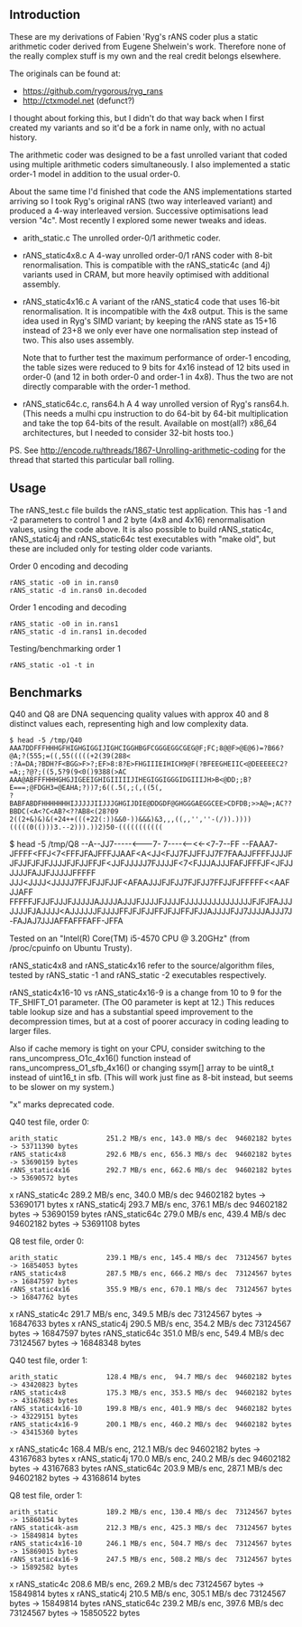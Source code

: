 Introduction
------------

These are my derivations of Fabien 'Ryg's rANS coder plus a
static arithmetic coder derived from Eugene Shelwein's work.
Therefore none of the really complex stuff is my own and the real
credit belongs elsewhere.

The originals can be found at:
-    https://github.com/rygorous/ryg_rans
-    http://ctxmodel.net (defunct?)

I thought about forking this, but I didn't do that way back when I
first created my variants and so it'd be a fork in name only, with no
actual history.

The arithmetic coder was designed to be a fast unrolled variant that
coded using multiple arithmetic coders simultaneously. I also
implemented a static order-1 model in addition to the usual order-0.

About the same time I'd finished that code the ANS implementations
started arriving so I took Ryg's original rANS (two way interleaved
variant) and produced a 4-way interleaved version.  Successive
optimisations lead version "4c".  Most recently I explored some newer
tweaks and ideas.

- arith_static.c
	The unrolled order-0/1 arithmetic coder.

- rANS_static4x8.c
	A 4-way unrolled order-0/1 rANS coder with 8-bit renormalisation.
	This is compatible with the rANS_static4c (and 4j) variants
	used in CRAM, but more heavily optimised with additional
	assembly.

- rANS_static4x16.c
	A variant of the rANS_static4 code that uses 16-bit
	renormalisation.  It is incompatible with the 4x8 output.
	This is the same idea used in Ryg's SIMD variant; by keeping
	the rANS state as 15+16 instead of 23+8 we only ever have one
	normalisation step instead of two.  This also uses assembly.

	Note that to further test the maximum performance of order-1
	encoding, the table sizes were reduced to 9 bits for 4x16
	instead of 12 bits used in order-0 (and 12 in both order-0 and
	order-1 in 4x8).  Thus the two are not directly comparable
	with the order-1 method.

- rANS_static64c.c, rans64.h
	A 4 way unrolled version of Ryg's rans64.h.
	(This needs a mulhi cpu instruction to do 64-bit by 64-bit
	multiplication and take the top 64-bits of the result.
	Available on most(all?) x86_64 architectures, but I needed to
	consider 32-bit hosts too.)


PS.
See http://encode.ru/threads/1867-Unrolling-arithmetic-coding
for the thread that started this particular ball rolling.


Usage
-----

The rANS_test.c file builds the rANS_static test application.  This
has -1 and -2 parameters to control 1 and 2 byte (4x8 and 4x16)
renormalisation values, using the code above.  It is also possible to
build rANS_static4c, rANS_static4j and rANS_static64c test executables
with "make old", but these are included only for testing older code
variants.

Order 0 encoding and decoding

    rANS_static -o0 in in.rans0
    rANS_static -d in.rans0 in.decoded

Order 1 encoding and decoding

    rANS_static -o0 in in.rans1
    rANS_static -d in.rans1 in.decoded

Testing/benchmarking order 1

    rANS_static -o1 -t in


Benchmarks
----------

Q40 and Q8 are DNA sequencing quality values with approx 40 and 8
distinct values each, representing high and low complexity data.

    $ head -5 /tmp/Q40
    AAA7DDFFFHHHGFHIGHGIGGIJIGHCIGGHBGFCGGGEGGCGEG@F;FC;8@@F>@E@6)=?B66?@A;?(555;=((,55(((((+2(39(288<
    :?A=DA;?BDH?F<BGG>F>?;EF>8:8?E>FHGIIIEIHICH9@F(?BFEEGHEIIC<@DEEEEEC2?=A;;?@?;((5,5?9(9<0()9388(>AC
    AAA@ABFFFHHHGHGJIGEEIGHIGIIIIIJIHEGIGGIGGGIDGIIIJH>B<@DD;;B?E===;@FDGH3=@EAHA;?))7;6((.5(,;(,((5(,
    ?BABFABDFHHHHHHHIJJJJJIIJJJGHGIJDIE@DDGDF@GHGGGAEGGCEE>CDFDB;>>A@=;AC??BBDC(<A<?C<AB?<??AB8<(28?09
    2((2+&)&)&(+24++(((+22(:))&&0-))&&&)&3,,,((,,'',''-(/)).))))(((((0(()))3.--2))).))2)50-(((((((((((
    
 $ head -5 /tmp/Q8
    --A--JJ7-----<---7-
    7----<--<<-<7-7--FF
    --FAAA7-JFFFF<FFJ<7<FFFJFAJFFFJJAAF<A<JJ<FJJ7FJJFFJJ7F7FAAJJFFFFJJJJFJFJJFJFJFJJJJFJFJJFFJF<JJFJJJJJ7FJJJJF<7<FJJJAJJJFAFJFFFJF<JFJJJJJJFAJJFJJJJJFFFFF
    JJJ<JJJJ<JJJJJ7FFJFJJFJJF<AFAAJJJFJFJJ7FJFJJ7FFJJFJFFFFF<<AAFJJAFF
    FFFFFJFJJFJJJFJJJJJAJJJJAJJJFJJJJFJJJJFJJJJJJJJJJJJJJJFJFJFAJJJJJJJFJAJJJJ<AJJJJJJFJJJJFFJFJFJJFFJFJJFFJFJJAJJJJFJJ7JJJJAJJJ7J-FAJAJ7JJJAFFAFFFAFF-JFFA


Tested on an "Intel(R) Core(TM) i5-4570 CPU @ 3.20GHz" (from
/proc/cpuinfo on Ubuntu Trusty).

rANS_static4x8 and rANS_static4x16 refer to the source/algorithm
files, tested by rANS_static -1 and rANS_static -2 executables
respectively.

rANS_static4x16-10 vs rANS_static4x16-9 is a change from 10 to 9 for
the TF_SHIFT_O1 parameter. (The O0 parameter is kept at 12.)
This reduces table lookup size and has a substantial speed improvement
to the decompression times, but at a cost of poorer accuracy in coding
leading to larger files.

Also if cache memory is tight on your CPU, consider switching to the
rans_uncompress_O1c_4x16() function instead of rans_uncompress_O1_sfb_4x16()
or changing ssym[] array to be uint8_t instead of uint16_t in sfb.  (This
will work just fine as 8-bit instead, but seems to be slower on my
system.)

"x" marks deprecated code.

Q40 test file, order 0:

    arith_static            251.2 MB/s enc, 143.0 MB/s dec  94602182 bytes -> 53711390 bytes
    rANS_static4x8          292.6 MB/s enc, 656.3 MB/s dec  94602182 bytes -> 53690159 bytes
    rANS_static4x16         292.7 MB/s enc, 662.6 MB/s dec  94602182 bytes -> 53690572 bytes
  x rANS_static4c           289.2 MB/s enc, 340.0 MB/s dec  94602182 bytes -> 53690171 bytes
  x rANS_static4j           293.7 MB/s enc, 376.1 MB/s dec  94602182 bytes -> 53690159 bytes
    rANS_static64c          279.0 MB/s enc, 439.4 MB/s dec  94602182 bytes -> 53691108 bytes
   
Q8 test file, order 0:

    arith_static            239.1 MB/s enc, 145.4 MB/s dec  73124567 bytes -> 16854053 bytes
    rANS_static4x8          287.5 MB/s enc, 666.2 MB/s dec  73124567 bytes -> 16847597 bytes
    rANS_static4x16         355.9 MB/s enc, 670.1 MB/s dec  73124567 bytes -> 16847762 bytes
  x rANS_static4c           291.7 MB/s enc, 349.5 MB/s dec  73124567 bytes -> 16847633 bytes
  x rANS_static4j           290.5 MB/s enc, 354.2 MB/s dec  73124567 bytes -> 16847597 bytes
    rANS_static64c          351.0 MB/s enc, 549.4 MB/s dec  73124567 bytes -> 16848348 bytes
    
Q40 test file, order 1:

    arith_static            128.4 MB/s enc,  94.7 MB/s dec  94602182 bytes -> 43420823 bytes
    rANS_static4x8          175.3 MB/s enc, 353.5 MB/s dec  94602182 bytes -> 43167683 bytes
    rANS_static4x16-10      199.8 MB/s enc, 401.9 MB/s dec  94602182 bytes -> 43229151 bytes
    rANS_static4x16-9       200.1 MB/s enc, 460.2 MB/s dec  94602182 bytes -> 43415360 bytes
  x rANS_static4c           168.4 MB/s enc, 212.1 MB/s dec  94602182 bytes -> 43167683 bytes
  x rANS_static4j           170.0 MB/s enc, 240.2 MB/s dec  94602182 bytes -> 43167683 bytes
    rANS_static64c          203.9 MB/s enc, 287.1 MB/s dec  94602182 bytes -> 43168614 bytes
    
Q8 test file, order 1:

    arith_static            189.2 MB/s enc, 130.4 MB/s dec  73124567 bytes -> 15860154 bytes
    rANS_static4k-asm       212.3 MB/s enc, 425.3 MB/s dec  73124567 bytes -> 15849814 bytes
    rANS_static4x16-10      246.1 MB/s enc, 504.7 MB/s dec  73124567 bytes -> 15869015 bytes
    rANS_static4x16-9       247.5 MB/s enc, 508.2 MB/s dec  73124567 bytes -> 15892582 bytes
  x rANS_static4c           208.6 MB/s enc, 269.2 MB/s dec  73124567 bytes -> 15849814 bytes
  x rANS_static4j           210.5 MB/s enc, 305.1 MB/s dec  73124567 bytes -> 15849814 bytes
    rANS_static64c          239.2 MB/s enc, 397.6 MB/s dec  73124567 bytes -> 15850522 bytes
